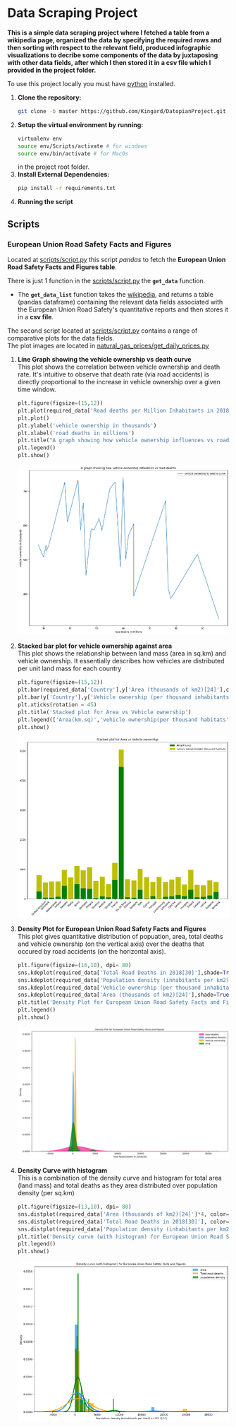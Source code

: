 

# Data Scraping Project

**This is a simple data scraping project where I fetched a table from a wikipedia page, organized the data by specifying 
the required rows and then sorting with respect to the relevant field, produced infographic visualizations to decribe some components
of the data by juxtaposing with other data fields, after which I then stored it in a csv file which I provided in the project folder.**  



To use this project locally you must have [python](https://www.python.org/downloads/) installed.

1. **Clone the repository:**
    ```sh
    git clone -b master https://github.com/Kingard/DatopianProject.git
    ```
2. **Setup the virtual environment by running:**
    ```sh
    virtualenv env
    source env/Scripts/activate # for windows
    source env/bin/activate # for MacOs
    ```
    in the project root folder.
3. **Install External Dependencies:**
    ```sh
    pip install -r requirements.txt

4. **Running the script**

## Scripts

### European Union Road Safety Facts and Figures
Located at [scripts/script.py](scripts/script.py) this script *pandas* to fetch the **European Union Road Safety Facts and Figures table**. 

There is just 1 function in the [scripts/script.py](scripts/script.py) the **`get_data`** function.<br>
- The **`get_data_list`** function takes the [wikipedia](https://en.wikipedia.org/wiki/Road_safety_in_Europe), and returns a table (pandas dataframe) containing the relevant data fields associated with the European Union Road Safety's quantitative reports and then stores it in a **csv file**.


The second script located at [scripts/script.py](scripts/script.py) contains a range of comparative plots for the data fields. <br> The plot images are located in [natural_gas_prices/get_daily_prices.py](natural_gas_prices/get_ng_prices.py) 

1.  **Line Graph showing the vehicle ownership vs death curve** <br> This plot shows the correlation between vehicle ownership and death rate. It's intuitive to observe that death rate (via road accidents) is directly proportional to the increase in vehicle ownership over a given time window.  
	```py
	plt.figure(figsize=(15,12))
	plt.plot(required_data['Road deaths per Million Inhabitants in 2018[30]'],required_data['Vehicle ownership (per thousand inhabitants) in 2016[28]'],label='vehicle ownership to deaths curve')
	plt.plot()
	plt.ylabel('vehicle ownership in thousands')
	plt.xlabel('road deaths in millions')
	plt.title("A graph showing how vehicle ownership influences vs road deaths")
	plt.legend()
	plt.show()
	```
	![](images/Vehicle_ownership_vs_death_toll.png) 

2.  **Stacked bar plot for vehicle ownership against area** <br> This plot shows the relationship between land mass (area in sq.km) and vehicle ownership. It essentially describes how vehicles are distributed per unit land mass for each country
	```py
	plt.figure(figsize=(15,12))
	plt.bar(required_data['Country'],y['Area (thousands of km2)[24]'],color='g')
	plt.bar(y['Country'],y['Vehicle ownership (per thousand inhabitants) in 2016[28]'],bottom= required_data['Area (thousands of km2)[24]'] ,color='y')
	plt.xticks(rotation = 45)
	plt.title('Stacked plot for Area vs Vehicle ownership')
	plt.legend(['Area(km.sq)','vehicle ownership(per thousand habitats',])
	plt.show()
	```
	![](images/Area_vs_vehicle_owner_stacked_plot.png)

3.  **Density Plot for European Union Road Safety Facts and Figures** <br> This plot gives quantitative distribution of popuation, area, total deaths and vehicle ownership (on the vertical axis) over the deaths that occured by road accidents (on the horizontal axis).
	```py
	plt.figure(figsize=(16,10), dpi= 80)
	sns.kdeplot(required_data['Total Road Deaths in 2018[30]'],shade=True, color="deeppink", label="total deaths", alpha=.7)
	sns.kdeplot(required_data['Population density (inhabitants per km2) in 2017[27]'],shade=True, color="dodgerblue", label="population density", alpha=.7)
	sns.kdeplot(required_data['Vehicle ownership (per thousand inhabitants) in 2016[28]'],shade=True, color="orange", label="Vehicle ownership", alpha=.7)
	sns.kdeplot(required_data['Area (thousands of km2)[24]'],shade=True, color="g", label="Area", alpha=.7)
	plt.title('Density Plot for European Union Road Safety Facts and Figures', fontsize=10)
	plt.legend()
	plt.show()
	```
	![](images/multivariate_density_plot.png)

4.  **Density Curve with histogram** <br> This is a combination of the density curve and histogram for total area (land mass) and total deaths as they area distributed over population density (per sq.km)
	```py
	plt.figure(figsize=(13,10), dpi= 80)
	sns.distplot(required_data['Area (thousands of km2)[24]']*4, color="dodgerblue", label="Area", hist_kws={'alpha':.7}, kde_kws={'linewidth':3})
	sns.distplot(required_data['Total Road Deaths in 2018[30]'], color="orange", label="Total road deaths", hist_kws={'alpha':.7}, kde_kws={'linewidth':3})
	sns.distplot(required_data['Population density (inhabitants per km2) in 2017[27]']*6, color="g", label="population density", hist_kws={'alpha':.7}, kde_kws={'linewidth':3})
	plt.title('Density curve (with histogram) for European Union Road Safety Facts and Figures', fontsize=10)
	plt.legend()
	plt.show()
	```
	![](images/multivariate_density_plot_with_histogram.png)